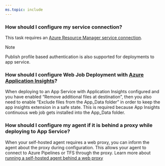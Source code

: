 ```yaml
---
ms.topic: include
---
```


### How should I configure my service connection?

This task requires an [Azure Resource Manager service connection](/azure/devops/pipelines/release/azure-rm-endpoint?view=azure-devops).

> [!NOTE]
>
> Publish profile based authentication is also supported for deployments to app service.

### How should I configure Web Job Deployment with [Azure Application Insights](/azure/azure-monitor/app/app-insights-overview)?

When deploying to an App Service with Application Insights configured and you have enabled “Remove additional files at destination”, then you also need to enable “Exclude files from the App_Data folder” in order to keep the app insights extension in a safe state. This is required because App Insights continuous web job gets installed into the App_Data folder.

### How should I configure my agent if it is behind a proxy while deploying to App Service?

When your self-hosted agent requires a web proxy, you can inform the agent about the proxy during configuration. This allows your agent to connect to Azure Pipelines or TFS through the proxy. Learn more about [running a self-hosted agent behind a web proxy](/azure/devops/pipelines/agents/proxy?view=azure-devops&tabs=windows)
